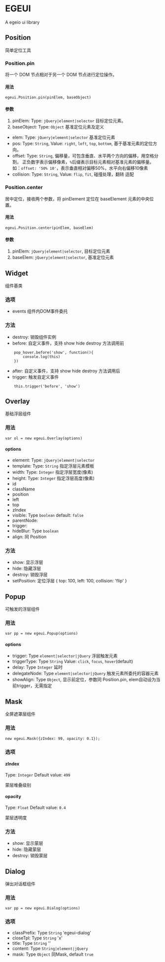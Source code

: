 EGEUI
====

A egeio ui library

## Position
简单定位工具

### Position.pin
将一个 DOM 节点相对于另一个 DOM 节点进行定位操作。

#### 用法
    egeui.Position.pin(pinElem, baseObject)

#### 参数
1. pinElem:  Type: `jQuery|element|selector` 目标定位元素。
2. baseObject:  Type: `Object` 基准定位元素及定义
 * elem:  Type: `jQuery|element|selector` 基准定位元素
 * pos:  Type: `String`, Value: `right`, `left`, `top`, `bottom`,  基于基准元素的定位方向。
 * offset:  Type: `String`, 偏移量，可包含垂直、水平两个方向的偏移，用空格分割， 正负数字表示偏移像素，`%`后缀表示目标元素相对基准元素的偏移量。如：`offset: '50% 10'`，表示垂直相对偏移50%，水平向右偏移10像素
 * collision:  Type: `String`, Value: `flip`, `fit`, 碰撞处理，翻转 适配

### Position.center
居中定位，接收两个参数，将 pinElement 定位在 baseElement 元素的中央位置。

#### 用法
    egeui.Position.center(pinElem, baseElem)

#### 参数
1. pinElem: `jQuery|element|selector`, 目标定位元素
2. baseElem: `jQuery|element|selector`, 基准定位元素


## Widget
组件基类

### 选项
* events 组件内DOM事件委托

### 方法
* destroy: 销毁组件实例
* before: 自定义事件，支持  show hide destroy 方法调用前
```
    pop_hover.before('show', function(){
        console.log(this)
    })
```
* after: 自定义事件，支持  show hide destroy 方法调用后
* trigger: 触发自定义事件
```
    this.trigger('before', 'show')
```

## Overlay
基础浮层组件
### 用法
    var ol = new egeui.Overlay(options)

#### options
* element: Type: `jQuery|element|selector`
* template: Type: `String` 指定浮层元素模板
* width: Type: `Integer` 指定浮层宽度(像素)
* height: Type: `Integer` 指定浮层高度(像素)
* id
* className
* position
* left
* top
* zIndex
* visible: Type `boolean`  default: `false`
* parentNode:
* trigger:
* hideBlur: Type `boolean`
* align: 同 Position

### 方法
* show: 显示浮层
* hide: 隐藏浮层
* destroy: 销毁浮层
* setPosition: 定位浮层
    {
        top: 100,
        left: 100,
        collision: 'flip'
    }

## Popup
可触发的浮层组件

### 用法
    var pp = new egeui.Popup(options)

#### options
* trigger: Type `element|selector|jQuery` 浮层触发元素
* triggerType: Type `String` Value: `click`, `focus`, `hover`(default)
* delay: Type `Integer` 延时
* delegateNode: Type `element|selector|jQuery` 触发元素所委托的容器元素
* showAlign: Type `Object`, 显示前定位，参数同 Position.pin, elem自动设为当前trigger，无需指定

## Mask
全屏遮罩层组件

### 用法
    new egeui.Mask({zIndex: 99, opacity: 0.1});

### 选项
#### zIndex
Type: `Integer`
Default value: `499`

蒙层堆叠级别

#### opacity
Type: `Float`
Default value: `0.4`

蒙层透明度

### 方法
* show: 显示蒙层
* hide: 隐藏蒙层
* destroy: 销毁蒙层


## Dialog
弹出对话框组件

### 用法
    var pp = new egeui.Dialog(options)

### 选项
* classPrefix: Type `String` 'egeui-dialog'
* closeTpl: Type `String` 'x'
* title: Type `String` ''
* content: Type `String|element|jQuery`
* mask: Type `Object` 同Mask, default `true`
